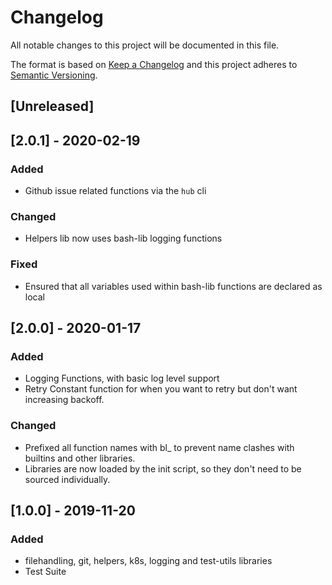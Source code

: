 # Changelog
All notable changes to this project will be documented in this file.

The format is based on [Keep a Changelog](https://keepachangelog.com/en/1.0.0/)
and this project adheres to [Semantic Versioning](https://semver.org/spec/v2.0.0.html).

## [Unreleased]

## [2.0.1] - 2020-02-19
### Added
- Github issue related functions via the `hub` cli

### Changed
- Helpers lib now uses bash-lib logging functions

### Fixed
- Ensured that all variables used within bash-lib functions are declared as local

## [2.0.0] - 2020-01-17
### Added
- Logging Functions, with basic log level support
- Retry Constant function for when you want to retry but don't want increasing
  backoff.

### Changed
- Prefixed all function names with bl_ to prevent name clashes with builtins
  and other libraries.
- Libraries are now loaded by the init script, so they don't need to be
  sourced individually.

## [1.0.0] - 2019-11-20
### Added
- filehandling, git, helpers, k8s, logging and test-utils libraries
- Test Suite
